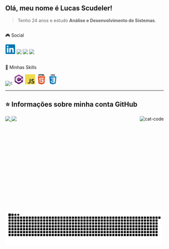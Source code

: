 ## Olá, meu nome é <strong>Lucas Scudeler!</strong>

> Tenho 24 anos e estudo <strong>Análise e Desenvolvimento de Sistemas</strong>.

##

🎮 Social

<code><a href="https://www.linkedin.com/in/lucas-scudeler-aa5a02114/" target="_blank"><img height="32" src="https://github.com/devicons/devicon/blob/master/icons/linkedin/linkedin-original.svg" target="_blank"></a></code>
<code><a href = "mailto:lucasscudeler2012@gmail.com"><img height="32" src="https://www.freeiconspng.com/uploads/gmail-icon-5.png" target="_blank"></a></code>
<code><a href="https://www.twitch.tv/scudel3r" target="_blank"><img height="32" src="https://www.freeiconspng.com/uploads/twitch-icon-5.png" target="_blank"></a></code>
<code><a href="https://www.instagram.com/_lucasscudeler/" target="_blank"><img height="32" src="https://www.freeiconspng.com/uploads/looking-for-instagram-or-android-fonts-or-logos-and-icons-in-png-and--7.png" target="_blank"></a></code>

##

🚀 Minhas Skills

<code><img height="32" src="https://cdn.iconscout.com/icon/free/png-512/c-programming-569564.png" alt="c"/></code>
<code><img height="32" src="https://github.com/devicons/devicon/blob/master/icons/csharp/csharp-original.svg" alt="CSharp"/></code>
<code><img height="32" src="https://raw.githubusercontent.com/github/explore/80688e429a7d4ef2fca1e82350fe8e3517d3494d/topics/javascript/javascript.png" alt="Javascript"/></code>
<code><img height="32" src="https://raw.githubusercontent.com/github/explore/80688e429a7d4ef2fca1e82350fe8e3517d3494d/topics/html/html.png" alt="HTML5"/></code>
<code><img height="32" src="https://raw.githubusercontent.com/github/explore/80688e429a7d4ef2fca1e82350fe8e3517d3494d/topics/css/css.png" alt="CSS"/></code>

---

## ⭐ Informações sobre minha conta GitHub
<img align="right" height="300" alt="cat-code" src="https://media.giphy.com/media/JIX9t2j0ZTN9S/giphy.gif">

<div>
  <a href="https://github.com/lucasscudeler">
  <img height="180em" src="https://github-readme-stats.vercel.app/api?username=lucasscudeler&show_icons=true&theme=dark&include_all_commits=true&count_private=true"/>
  <img height="180em" src="https://github-readme-stats.vercel.app/api/top-langs/?username=lucasscudeler&layout=compact&langs_count=7&theme=dark"/>
</div>
  
![Snake animation](https://github.com/lucasscudeler/lucasscudeler/blob/output/github-contribution-grid-snake.svg)
